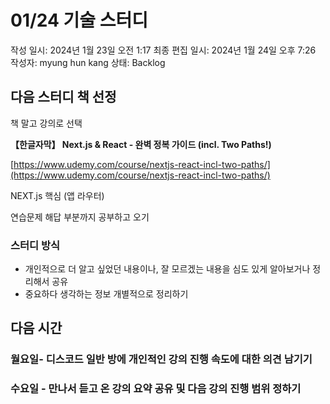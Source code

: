 # 01/24 기술 스터디

작성 일시: 2024년 1월 23일 오전 1:17
최종 편집 일시: 2024년 1월 24일 오후 7:26
작성자: myung hun kang
상태: Backlog

## 다음 스터디 책 선정

책 말고 강의로 선택 

**【한글자막】 Next.js & React - 완벽 정복 가이드 (incl. Two Paths!)**

[https://www.udemy.com/course/nextjs-react-incl-two-paths/](https://www.udemy.com/course/nextjs-react-incl-two-paths/)

NEXT.js 핵심 (앱 라우터) 

연습문제 해답 부분까지 공부하고 오기 

### 스터디 방식

- 개인적으로 더 알고 싶었던 내용이나, 잘 모르겠는 내용을 심도 있게 알아보거나 정리해서 공유
- 중요하다 생각하는 정보 개별적으로 정리하기

## 다음 시간

### 월요일- 디스코드 일반 방에 개인적인 강의 진행 속도에 대한 의견 남기기

### 수요일 - 만나서 듣고 온 강의 요약 공유 및 다음 강의 진행 범위 정하기